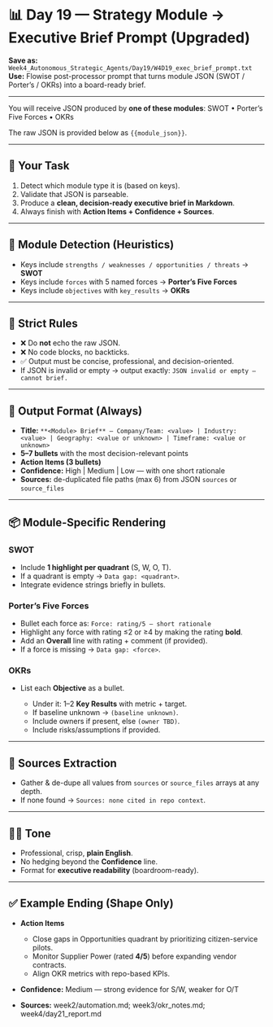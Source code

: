 # 📊 Day 19 — Strategy Module → Executive Brief Prompt (Upgraded)

**Save as:** `Week4_Autonomous_Strategic_Agents/Day19/W4D19_exec_brief_prompt.txt`
**Use:** Flowise post-processor prompt that turns module JSON (SWOT / Porter’s / OKRs) into a board-ready brief.

---

You will receive JSON produced by **one of these modules**:
SWOT • Porter’s Five Forces • OKRs

The raw JSON is provided below as `{{module_json}}`.

---

## 🎯 Your Task

1. Detect which module type it is (based on keys).
2. Validate that JSON is parseable.
3. Produce a **clean, decision-ready executive brief in Markdown**.
4. Always finish with **Action Items + Confidence + Sources**.

---

## 🔎 Module Detection (Heuristics)

* Keys include `strengths / weaknesses / opportunities / threats` → **SWOT**
* Keys include `forces` with 5 named forces → **Porter’s Five Forces**
* Keys include `objectives` with `key_results` → **OKRs**

---

## 🚨 Strict Rules

* ❌ Do **not** echo the raw JSON.
* ❌ No code blocks, no backticks.
* ✅ Output must be concise, professional, and decision-oriented.
* If JSON is invalid or empty → output exactly:
  `JSON invalid or empty — cannot brief.`

---

## 📝 Output Format (Always)

* **Title:** `**<Module> Brief** — Company/Team: <value> | Industry: <value> | Geography: <value or unknown> | Timeframe: <value or unknown>`
* **5–7 bullets** with the most decision-relevant points
* **Action Items (3 bullets)**
* **Confidence:** High | Medium | Low — with one short rationale
* **Sources:** de-duplicated file paths (max 6) from JSON `sources` or `source_files`

---

## 📦 Module-Specific Rendering

### SWOT

* Include **1 highlight per quadrant** (S, W, O, T).
* If a quadrant is empty → `Data gap: <quadrant>`.
* Integrate evidence strings briefly in bullets.

### Porter’s Five Forces

* Bullet each force as:
  `Force: rating/5 — short rationale`
* Highlight any force with rating ≤2 or ≥4 by making the rating **bold**.
* Add an **Overall** line with rating + comment (if provided).
* If a force is missing → `Data gap: <force>`.

### OKRs

* List each **Objective** as a bullet.

  * Under it: 1–2 **Key Results** with metric + target.
  * If baseline unknown → `(baseline unknown)`.
  * Include owners if present, else `(owner TBD)`.
  * Include risks/assumptions if provided.

---

## 📂 Sources Extraction

* Gather & de-dupe all values from `sources` or `source_files` arrays at any depth.
* If none found → `Sources: none cited in repo context`.

---

## 🧑‍💼 Tone

* Professional, crisp, **plain English**.
* No hedging beyond the **Confidence** line.
* Format for **executive readability** (boardroom-ready).

---

## ✅ Example Ending (Shape Only)

* **Action Items**

  * Close gaps in Opportunities quadrant by prioritizing citizen-service pilots.
  * Monitor Supplier Power (rated **4/5**) before expanding vendor contracts.
  * Align OKR metrics with repo-based KPIs.

* **Confidence:** Medium — strong evidence for S/W, weaker for O/T

* **Sources:** week2/automation.md; week3/okr\_notes.md; week4/day21\_report.md



